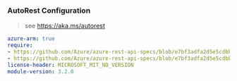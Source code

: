 ### AutoRest Configuration

> see https://aka.ms/autorest

``` yaml
azure-arm: true
require:
- https://github.com/Azure/azure-rest-api-specs/blob/e7bf3adfa2d5e5cdbb804eec35279501794f461c/specification/mediaservices/resource-manager/readme.md
- https://github.com/Azure/azure-rest-api-specs/blob/e7bf3adfa2d5e5cdbb804eec35279501794f461c/specification/mediaservices/resource-manager/readme.go.md
license-header: MICROSOFT_MIT_NO_VERSION
module-version: 3.2.0
```